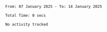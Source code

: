 <!--START_SECTION:waka-->

```txt
From: 07 January 2025 - To: 14 January 2025

Total Time: 0 secs

No activity tracked
```

<!--END_SECTION:waka-->
